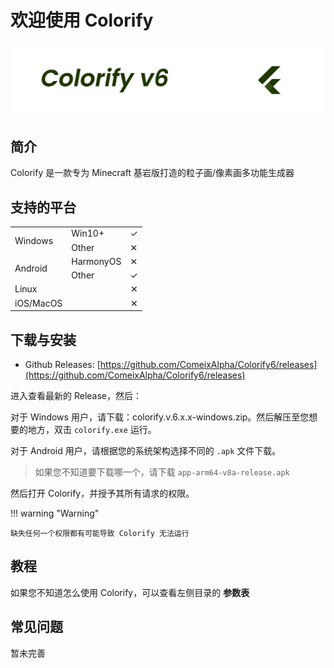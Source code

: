 # 欢迎使用 Colorify
![Colorify](./assets/c6maska.png)

## 简介
Colorify 是一款专为 Minecraft 基岩版打造的粒子画/像素画多功能生成器

## 支持的平台
<table>
    <tr>
        <td rowspan="3">Windows</td>   
    </tr>
    <tr>
        <td>Win10+</td> 
        <td>&#10003</td> 
    </tr>
    <tr>
        <td>Other</td> 
        <td>&#10005</td> 
    </tr>
    <tr>
        <td rowspan="3">Android</td>
    </tr>
    <tr>
  		 <td>HarmonyOS</td> 
  		 <td>&#10005</td> 
    </tr>
    <tr>
        <td>Other</td> 
        <td>&#10003</td> 
    </tr>
    <tr>
        <td>Linux</td> 
        <td colspan="2", align="right">&#10005</td> 
    </tr> 
    <tr>
        <td>iOS/MacOS</td> 
        <td colspan="2", align="right">&#10005</td> 
    </tr> 
</table>

## 下载与安装
- Github Releases: [https://github.com/ComeixAlpha/Colorify6/releases](https://github.com/ComeixAlpha/Colorify6/releases)

进入查看最新的 Release，然后：

对于 Windows 用户，请下载：colorify.v.6.x.x-windows.zip。然后解压至您想要的地方，双击 `colorify.exe` 运行。

对于 Android 用户，请根据您的系统架构选择不同的 `.apk` 文件下载。

> 如果您不知道要下载哪一个，请下载 `app-arm64-v8a-release.apk`

然后打开 Colorify，并授予其所有请求的权限。

!!! warning "Warning"

    缺失任何一个权限都有可能导致 Colorify 无法运行

## 教程
如果您不知道怎么使用 Colorify，可以查看左侧目录的 **参数表**

## 常见问题
暂未完善